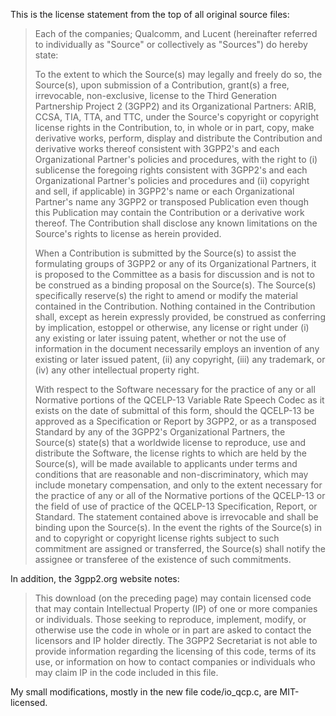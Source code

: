 This is the license statement from the top of all original source files:

> Each of the companies; Qualcomm, and Lucent (hereinafter
> referred to individually as "Source" or collectively as "Sources") do
> hereby state:
>
> To the extent to which the Source(s) may legally and freely do so, the
> Source(s), upon submission of a Contribution, grant(s) a free,
> irrevocable, non-exclusive, license to the Third Generation Partnership
> Project 2 (3GPP2) and its Organizational Partners: ARIB, CCSA, TIA, TTA,
> and TTC, under the Source's copyright or copyright license rights in the
> Contribution, to, in whole or in part, copy, make derivative works,
> perform, display and distribute the Contribution and derivative works
> thereof consistent with 3GPP2's and each Organizational Partner's
> policies and procedures, with the right to (i) sublicense the foregoing
> rights consistent with 3GPP2's and each Organizational Partner's  policies
> and procedures and (ii) copyright and sell, if applicable) in 3GPP2's name
> or each Organizational Partner's name any 3GPP2 or transposed Publication
> even though this Publication may contain the Contribution or a derivative
> work thereof.  The Contribution shall disclose any known limitations on
> the Source's rights to license as herein provided.
>
> When a Contribution is submitted by the Source(s) to assist the
> formulating groups of 3GPP2 or any of its Organizational Partners, it
> is proposed to the Committee as a basis for discussion and is not to
> be construed as a binding proposal on the Source(s).  The Source(s)
> specifically reserve(s) the right to amend or modify the material
> contained in the Contribution. Nothing contained in the Contribution
> shall, except as herein expressly provided, be construed as conferring
> by implication, estoppel or otherwise, any license or right under (i)
> any existing or later issuing patent, whether or not the use of
> information in the document necessarily employs an invention of any
> existing or later issued patent, (ii) any copyright, (iii) any
> trademark, or (iv) any other intellectual property right.
>
> With respect to the Software necessary for the practice of any or
> all Normative portions of the QCELP-13 Variable Rate Speech Codec as
> it exists on the date of submittal of this form, should the QCELP-13 be
> approved as a Specification or Report by 3GPP2, or as a transposed
> Standard by any of the 3GPP2's Organizational Partners, the Source(s)
> state(s) that a worldwide license to reproduce, use and distribute the
> Software, the license rights to which are held by the Source(s), will
> be made available to applicants under terms and conditions that are
> reasonable and non-discriminatory, which may include monetary compensation,
> and only to the extent necessary for the practice of any or all of the
> Normative portions of the QCELP-13 or the field of use of practice of the
> QCELP-13 Specification, Report, or Standard.  The statement contained above
> is irrevocable and shall be binding upon the Source(s).  In the event
> the rights of the Source(s) in and to copyright or copyright license
> rights subject to such commitment are assigned or transferred, the
> Source(s) shall notify the assignee or transferee of the existence of
> such commitments.

In addition, the 3gpp2.org website notes:

> This download (on the preceding page) may contain licensed code that may
> contain Intellectual Property (IP) of one or more companies or individuals.
> Those seeking to reproduce, implement, modify, or otherwise use the code in
> whole or in part are asked to contact the licensors and IP holder directly.
> The 3GPP2 Secretariat is not able to provide information regarding the
> licensing of this code, terms of its use, or information on how to contact
> companies or individuals who may claim IP in the code included in this file.

My small modifications, mostly in the new file code/io_qcp.c, are MIT-licensed.
